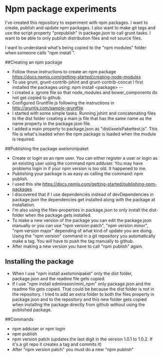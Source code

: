 # Npm package experiments
I've created this repository to experiment with npm packages. 
I want to create, publish and update npm packages. 
I also want to make git tags and use the script property "prepublish" in package.json to call grunt tasks.
I want to be able to only publish distribution files and not source files.

I want to understand what's being copied to the "npm modules" folder when someone calls "npm install <my package>".

##Creating an npm package
- Follow these instructions to create an npm package https://docs.npmjs.com/getting-started/creating-node-modules
- To use grunt, grunt-contrib-jshint and grunt-contrib-concat I first installed the packages using:
npm install &lt;package&gt; --
- I created a .ignore file so that node_modules and bower_components do not get copied to github.
- Configured Gruntfile.js following the instructions in http://gruntjs.com/sample-gruntfile
- I started with some simple tasks. Running jshint and concatenating files to the dist folder creating a 
main js file that has the same name as the name property in the package.json file.
- I added a main property to package.json as "dist/axelsPakettest.js". This file is what's loaded when the 
npm package is loaded when the module is required.

##Publishing the package axelsminipaket
- Create or login as an npm user. You can either register a user or login as an existing user using the
command npm adduser. You may have problems login in if your npm version is too old. It happened to me.
- Publishing your package is as easy as calling the command: npm publish.
- I used this site https://docs.npmjs.com/getting-started/publishing-npm-packages
- I discovered that if I use dependencies instead of devDependencies in package.json the dependencies
 get installed along with the package at installation.
- I'm also using the files-properties in package.json to only install the dist-folder when the package gets installed.
- To make a new version of the package you can edit the package.json manually or you can use "npm version patch",
"npm version minor", "npm version major" depending of what kind of update you are doing. Using the "npm version" command
in a git repository you automatically make a tag. You will have to push the tag manually to github.
- After making a new version you have to call "npm publish" again. 

## Installing the package
- When I use "npm install axelsminipaket" only the dist folder, package.json and the readme file gets copied.
- If I use "npm install edminsson/mini_npm" only package.json and the readme file gets copied. That could be
because the dist folder is not in the repository. I tried to add an extra folder to both the files property
in package.json and to the repository and this new folder gets copied when installing the package directly from
github without using the published package.

##Commands
- npm adduser or npm login
- npm publish
- npm version patch (updates the last digit in the version 1.0.1 to 1.0.2. If it's a git repo it creates a tag and commits it)
- After "npm version patch" you must do a new "npm publish"